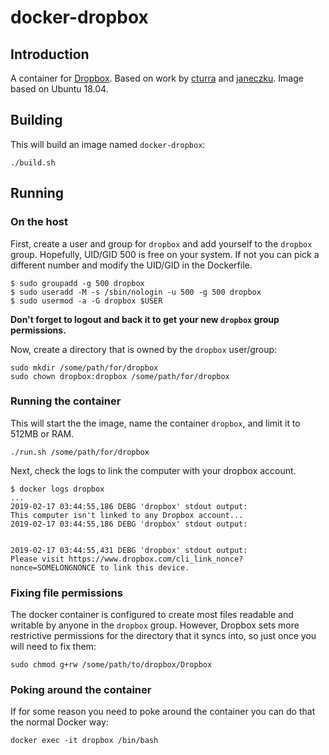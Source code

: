 # docker-dropbox
## Introduction
A container for [Dropbox](https://www.dropbox.com/). Based on work by [cturra](https://github.com/cturra/docker-dropbox) and [janeczku](https://github.com/janeczku/docker-dropbox). Image based on Ubuntu 18.04.

## Building
This will build an image named `docker-dropbox`:
```
./build.sh
```

## Running
### On the host
First, create a user and group for `dropbox` and add yourself to the `dropbox` group. Hopefully, UID/GID 500 is free on your system. If not you can pick a different number and modify the UID/GID in the Dockerfile.
```
$ sudo groupadd -g 500 dropbox
$ sudo useradd -M -s /sbin/nologin -u 500 -g 500 dropbox
$ sudo usermod -a -G dropbox $USER
```

**Don't forget to logout and back it to get your new `dropbox` group permissions.**

Now, create a directory that is owned by the `dropbox` user/group:
```
sudo mkdir /some/path/for/dropbox
sudo chown dropbox:dropbox /some/path/for/dropbox
```

### Running the container
This will start the the image, name the container `dropbox`, and limit it to 512MB or RAM.
```
./run.sh /some/path/for/dropbox
```

Next, check the logs to link the computer with your dropbox account.
```
$ docker logs dropbox
...
2019-02-17 03:44:55,186 DEBG 'dropbox' stdout output:
This computer isn't linked to any Dropbox account...
2019-02-17 03:44:55,186 DEBG 'dropbox' stdout output:


2019-02-17 03:44:55,431 DEBG 'dropbox' stdout output:
Please visit https://www.dropbox.com/cli_link_nonce?nonce=SOMELONGNONCE to link this device.
```

### Fixing file permissions
The docker container is configured to create most files readable and writable by anyone in the `dropbox` group. However, Dropbox sets more restrictive permissions for the directory that it syncs into, so just once you will need to fix them:
```
sudo chmod g+rw /some/path/to/dropbox/Dropbox
```

### Poking around the container
If for some reason you need to poke around the container you can do that the normal Docker way:
```
docker exec -it dropbox /bin/bash
```
